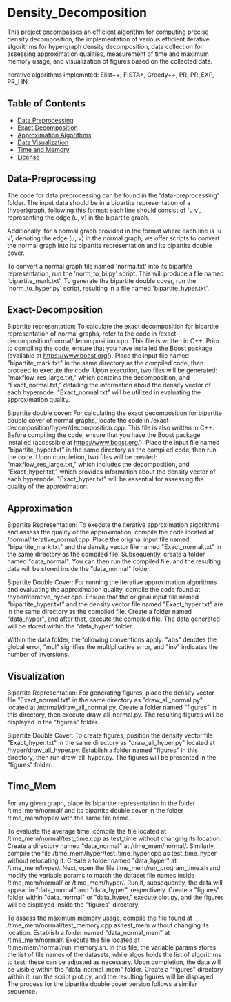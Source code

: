 # Density_Decomposition
This project encompasses an efficient algorithm for computing precise density decomposition, the implementation of various efficient iterative algorithms for hypergraph density decomposition, data collection for assessing approximation qualities, measurement of time and maximum memory usage, and visualization of figures based on the collected data. 

Iterative algorithms implemnted: Elist++, FISTA*, Greedy++, PR, PR_EXP, PR_LIN. 

## Table of Contents

- [Data Preprocessing](#Data-Preprocessing)
- [Exact Decomposition](#Exact-Decomposition)
- [Approximation Algorithms](#Approximation)
- [Data Visualization](#Visualization)
- [Time and Memory](#Time_Mem)
- [License](#license)

## Data-Preprocessing
The code for data preprocessing can be found in the 'data-preprocessing' folder. The input data should be in a bipartite representation of a (hyper)graph, following this format: each line should consist of 'u v', representing the edge (u, v) in the bipartite graph.

Additionally, for a normal graph provided in the format where each line is 'u v', denoting the edge (u, v) in the normal graph, we offer scripts to convert the normal graph into its bipartite representation and its bipartite double cover.

To convert a normal graph file named 'norma.txt' into its bipartite representation, run the 'norm_to_bi.py' script. This will produce a file named 'bipartite_mark.txt'. To generate the bipartite double cover, run the 'norm_to_hyper.py' script, resulting in a file named 'bipartite_hyper.txt'.

## Exact-Decomposition
Bipartite representation: To calculate the exact decomposition for bipartite representation of normal graphs, refer to the code in /exact-decomposition/normal/decomposition.cpp. This file is written in C++. Prior to compiling the code, ensure that you have installed the Boost package (available at https://www.boost.org/). Place the input file named "bipartite_mark.txt" in the same directory as the compiled code, then proceed to execute the code. Upon execution, two files will be generated: "maxflow_res_large.txt," which contains the decomposition, and "Exact_normal.txt," detailing the information about the density vector of each hypernode. "Exact_normal.txt" will be utilized in evaluating the approximation quality.

Bipartite double cover: For calculating the exact decomposition for bipartite double cover of normal graphs, locate the code in /exact-decomposition/hyper/decomposition.cpp. This file is also written in C++. Before compiling the code, ensure that you have the Boost package installed (accessible at https://www.boost.org/). Place the input file named "bipartite_hyper.txt" in the same directory as the compiled code, then run the code. Upon completion, two files will be created: "maxflow_res_large.txt," which includes the decomposition, and "Exact_hyper.txt," which provides information about the density vector of each hypernode. "Exact_hyper.txt" will be essential for assessing the quality of the approximation.


## Approximation
Bipartite Representation:
To execute the iterative approximation algorithms and assess the quality of the approximation, compile the code located at /normal/iterative_normal.cpp. Place the original input file named "bipartite_mark.txt" and the density vector file named "Exact_normal.txt" in the same directory as the compiled file. Subsequently, create a folder named "data_normal". You can then run the compiled file, and the resulting data will be stored inside the "data_normal" folder.

Bipartite Double Cover:
For running the iterative approximation algorithms and evaluating the approximation quality, compile the code found at /hyper/iterative_hyper.cpp. Ensure that the original input file named "bipartite_hyper.txt" and the density vector file named "Exact_hyper.txt" are in the same directory as the compiled file. Create a folder named "data_hyper", and after that, execute the compiled file. The data generated will be stored within the "data_hyper" folder.

Within the data folder, the following conventions apply: "abs" denotes the global error, "mul" signifies the multiplicative error, and "inv" indicates the number of inversions.

## Visualization
Bipartite Representation:
For generating figures, place the density vector file "Exact_normal.txt" in the same directory as "draw_all_normal.py" located at /normal/draw_all_normal.py. Create a folder named "figures" in this directory, then execute draw_all_normal.py. The resulting figures will be displayed in the "figures" folder.

Bipartite Double Cover:
To create figures, position the density vector file "Exact_hyper.txt" in the same directory as "draw_all_hyper.py" located at /hyper/draw_all_hyper.py. Establish a folder named "figures" in this directory, then run draw_all_hyper.py. The figures will be presented in the "figures" folder.

## Time_Mem
For any given graph, place its bipartite representation in the folder /time_mem/normal/ and its bipartite double cover in the folder /time_mem/hyper/ with the same file name.

To evaluate the average time, compile the file located at /time_mem/normal/test_time.cpp as test_time without changing its location. Create a directory named "data_normal" at /time_mem/normal/. Similarly, compile the file /time_mem/hyper/test_time_hyper.cpp as test_time_hyper without relocating it. Create a folder named "data_hyper" at /time_mem/hyper/. Next, open the file time_mem/run_program_time.sh and modify the variable params to match the dataset file names inside /time_mem/normal/ or /time_mem/hyper/. Run it, subsequently, the data will appear in "data_normal" and "data_hyper", respectively. Create a "figures" folder within "data_normal" or "data_hyper," execute plot.py, and the figures will be displayed inside the "figures" directory.

To assess the maximum memory usage, compile the file found at /time_mem/normal/test_memory.cpp as test_mem without changing its location. Establish a folder named "data_normal_mem" at /time_mem/normal/. Execute the file located at /time/mem/normal/run_memory.sh. In this file, the variable params stores the list of file names of the datasets, while algos holds the list of algorithms to test; these can be adjusted as necessary. Upon completion, the data will be visible within the "data_normal_mem" folder. Create a "figures" directory within it, run the script plot.py, and the resulting figures will be displayed. The process for the bipartite double cover version follows a similar sequence.

